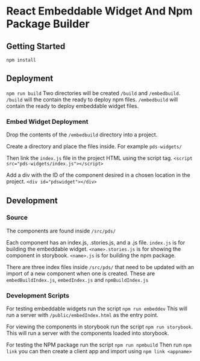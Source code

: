 # React Embeddable Widget And Npm Package Builder

## Getting Started
`npm install`

## Deployment
`npm run build`
Two directories will be created `/build` and `/embedbuild`.
`/build` will the contain the ready to deploy npm files.
`/embedbuild` will contain the ready to deploy embeddable widget files.

### Embed Widget Deployment
Drop the contents of the `/embedbuild` directory into a project. 

Create a directory and place the files inside. For example 
`pds-widgets/` 

Then link the `index.js` file in the project HTML using the script tag.
`<script src="pds-widgets/index.js"></script>`

Add a div with the ID of the component desired in a chosen location in the project.
`<div id="pdswidget"></div>`

## Development
### Source
The components are found inside `/src/pds/`

Each component has an index.js, <name>.stories.js, and a <name>.js file.
`index.js` is for building the embeddable widget.
`<name>.stories.js` is for showing the component in storybook. 
`<name>.js` is for building the npm package. 

There are three index files inside `/src/pds/` that need to be updated with an import of a new component when one is created. These are `embedBuildIndex.js`, `embedIndex.js` and `npmBuildIndex.js`

### Development Scripts
For testing embeddable widgets run the script `npm run embeddev` This will run a server with `/public/embedIndex.html` as the entry point.

For viewing the components in storybook run the script  `npm run storybook`. This will run a server with the components loaded into storybook.

For testing the NPM package run the script `npm run npmbuild` Then run `npm link` you can then create a client app and import using `npm link <appname>`

